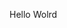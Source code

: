 Hello Wolrd

















































































































































































































































































































































































































































































































































































































































































































































































































































































































































































































































































































































































































































































































































































































































































































































































































































































































































































































































































































































































































































































































































































































































































































































































































































































































































































































































































































































































































































































































































































































































































































































































































































































































































































































































































































































































































































































































































































































































































































































































































































































































































































































































































































































































































































































































































































